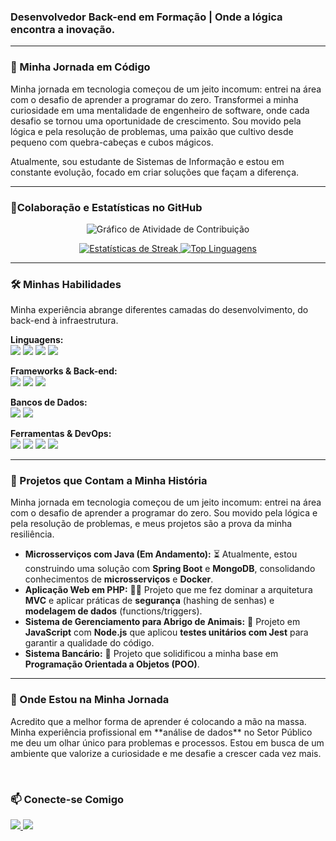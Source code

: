 <h3 >Desenvolvedor Back-end em Formação | Onde a lógica encontra a inovação.</h3>

---

### 🚀 Minha Jornada em Código

<p align="left">
  Minha jornada em tecnologia começou de um jeito incomum: entrei na área com o desafio de aprender a programar do zero. Transformei a minha curiosidade em uma mentalidade de engenheiro de software, onde cada desafio se tornou uma oportunidade de crescimento. Sou movido pela lógica e pela resolução de problemas, uma paixão que cultivo desde pequeno com quebra-cabeças e cubos mágicos.
</p>

<p align="left">
  Atualmente, sou estudante de Sistemas de Informação e estou em constante evolução, focado em criar soluções que façam a diferença.
</p>

---

### 👥Colaboração e Estatísticas no GitHub

<p align="center">
  <img src="https://activity-graph.vercel.app/graph?username=MateusLima909&theme=react-dark&hide_border=true" alt="Gráfico de Atividade de Contribuição" />
</p>

<p align="center">
  <a href="https://github.com/anuraghazra/github-readme-stats">
     <img src="https://github-readme-streak-stats.herokuapp.com/?user=MateusLima909&theme=dracula&card_width=430&card_height=10" alt="Estatísticas de Streak" />
  </a>
  <a href="https://github.com/anuraghazra/github-readme-stats">
    <img  src="https://github-readme-stats.vercel.app/api/top-langs/?username=MateusLima909&layout=compact&langs_count=5&theme=dracula&card_width=430&card_height=100&line_height=40" alt="Top Linguagens" />
  </a>
</p>

---

### 🛠️ Minhas Habilidades

<p align="left">
  Minha experiência abrange diferentes camadas do desenvolvimento, do back-end à infraestrutura.
</p>

<p align="left">
  <b>Linguagens:</b><br>
  <img src="https://img.shields.io/badge/-Java-007396?style=flat-square&logo=java&logoColor=white" />
  <img src="https://img.shields.io/badge/-PHP-7A86B8?style=flat-square&logo=php&logoColor=white" />
  <img src="https://img.shields.io/badge/-JavaScript-F7DF1E?style=flat-square&logo=javascript&logoColor=black" />
  <img src="https://img.shields.io/badge/-SQL-4479A1?style=flat-square&logo=postgresql&logoColor=white" />
</p>

<p align="left">
  <b>Frameworks & Back-end:</b><br>
  <img src="https://img.shields.io/badge/-Spring_Boot-6DB33F?style=flat-square&logo=spring&logoColor=white" />
  <img src="https://img.shields.io/badge/-Node.js-339933?style=flat-square&logo=nodedotjs&logoColor=white" />
  <img src="https://img.shields.io/badge/-React-61DAFB?style=flat-square&logo=react&logoColor=black" />
</p>

<p align="left">
  <b>Bancos de Dados:</b><br>
  <img src="https://img.shields.io/badge/-MySQL-4479A1?style=flat-square&logo=mysql&logoColor=white" />
  <img src="https://img.shields.io/badge/-MongoDB-47A248?style=flat-square&logo=mongodb&logoColor=white" />
</p>

<p align="left">
  <b>Ferramentas & DevOps:</b><br>
  <img src="https://img.shields.io/badge/-Git-F05032?style=flat-square&logo=git&logoColor=white" />
  <img src="https://img.shields.io/badge/-GitHub-181717?style=flat-square&logo=github&logoColor=white" />
  <img src="https://img.shields.io/badge/-Docker-2496ED?style=flat-square&logo=docker&logoColor=white" />
  <img src="https://img.shields.io/badge/-VS_Code-007ACC?style=flat-square&logo=visual-studio-code&logoColor=white" />
</p>

---

### 🎯 Projetos que Contam a Minha História

<p align="left">
  Minha jornada em tecnologia começou de um jeito incomum: entrei na área com o desafio de aprender a programar do zero. Sou movido pela lógica e pela resolução de problemas, e meus projetos são a prova da minha resiliência.
</p>

- **Microsserviços com Java (Em Andamento):** ⏳ Atualmente, estou construindo uma solução com **Spring Boot** e **MongoDB**, consolidando conhecimentos de **microsserviços** e **Docker**.
- **Aplicação Web em PHP:** 👨‍💻 Projeto que me fez dominar a arquitetura **MVC** e aplicar práticas de **segurança** (hashing de senhas) e **modelagem de dados** (functions/triggers).
- **Sistema de Gerenciamento para Abrigo de Animais:** 🐶 Projeto em **JavaScript** com **Node.js** que aplicou **testes unitários com Jest** para garantir a qualidade do código.
- **Sistema Bancário:** 🏦 Projeto que solidificou a minha base em **Programação Orientada a Objetos (POO)**.
---

### 🌱 Onde Estou na Minha Jornada

<p align="left">
  Acredito que a melhor forma de aprender é colocando a mão na massa. Minha experiência profissional em **análise de dados** no Setor Público me deu um olhar único para problemas e processos. Estou em busca de um ambiente que valorize a curiosidade e me desafie a crescer cada vez mais.
</p>

<br>

### 📫 Conecte-se Comigo

<p>
  <a href="https://www.linkedin.com/in/mateuslima-santos">
    <img src="https://img.shields.io/badge/-LinkedIn-blue?style=for-the-badge&logo=linkedin&logoColor=white" />
  </a>
  <a href="mailto:mateuslimasantos909@gmail.com">
    <img src="https://img.shields.io/badge/-Email-c14438?style=for-the-badge&logo=gmail&logoColor=white" />
  </a>
</p>
